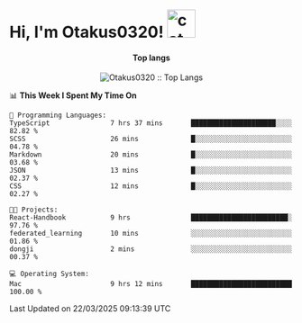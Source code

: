 <h1> Hi, I'm Otakus0320! <img src="https://media.giphy.com/media/mGcNjsfWAjY5AEZNw6/giphy.gif" width="50" alt="cat"></h1>

<h4 align="center">Top langs</h4>

<p align="center"><img src="https://github-readme-stats.vercel.app/api/top-langs/?username=Otakus0320&langs_count=10&theme=tokyonight&layout=compact&timestamp={{random_number}}" alt="Otakus0320 :: Top Langs" /></p>

<!--START_SECTION:waka-->
📊 **This Week I Spent My Time On** 

```text
💬 Programming Languages: 
TypeScript               7 hrs 37 mins       █████████████████████░░░░   82.82 % 
SCSS                     26 mins             █░░░░░░░░░░░░░░░░░░░░░░░░   04.78 % 
Markdown                 20 mins             █░░░░░░░░░░░░░░░░░░░░░░░░   03.68 % 
JSON                     13 mins             █░░░░░░░░░░░░░░░░░░░░░░░░   02.37 % 
CSS                      12 mins             █░░░░░░░░░░░░░░░░░░░░░░░░   02.27 % 

🐱‍💻 Projects: 
React-Handbook           9 hrs               ████████████████████████░   97.76 % 
federated_learning       10 mins             ░░░░░░░░░░░░░░░░░░░░░░░░░   01.86 % 
dongji                   2 mins              ░░░░░░░░░░░░░░░░░░░░░░░░░   00.37 % 

💻 Operating System: 
Mac                      9 hrs 12 mins       █████████████████████████   100.00 % 
```


 Last Updated on 22/03/2025 09:13:39 UTC
<!--END_SECTION:waka-->
